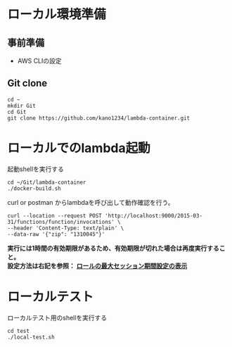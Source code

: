 # ローカル環境準備
## 事前準備
- AWS CLIの設定

## Git clone

```
cd ~
mkdir Git
cd Git
git clone https://github.com/kano1234/lambda-container.git
```

# ローカルでのlambda起動
起動shellを実行する

```
cd ~/Git/lambda-container
./docker-build.sh
```

curl or postman からlambdaを呼び出して動作確認を行う。

```
curl --location --request POST 'http://localhost:9000/2015-03-31/functions/function/invocations' \
--header 'Content-Type: text/plain' \
--data-raw '{"zip": "1310045"}'
```

**実行には1時間の有効期限があるため、有効期限が切れた場合は再度実行すること。  
設定方法は右記を参照：
[ロールの最大セッション期間設定の表示](https://docs.aws.amazon.com/ja_jp/IAM/latest/UserGuide/id_roles_use.html#id_roles_use_view-role-max-session)**

# ローカルテスト
ローカルテスト用のshellを実行する

```
cd test
./local-test.sh
```
